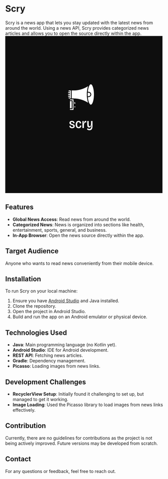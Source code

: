 # Scry

Scry is a news app that lets you stay updated with the latest news from around the world. Using a news API, Scry provides categorized news articles and allows you to open the source directly within the app.
![Alt text](scry.(6).png)


## Features

- **Global News Access**: Read news from around the world.
- **Categorized News**: News is organized into sections like health, entertainment, sports, general, and business.
- **In-App Browser**: Open the news source directly within the app.

## Target Audience

Anyone who wants to read news conveniently from their mobile device.

## Installation

To run Scry on your local machine:

1. Ensure you have [Android Studio](https://developer.android.com/studio) and Java installed.
2. Clone the repository.
3. Open the project in Android Studio.
4. Build and run the app on an Android emulator or physical device.

## Technologies Used

- **Java**: Main programming language (no Kotlin yet).
- **Android Studio**: IDE for Android development.
- **REST API**: Fetching news articles.
- **Gradle**: Dependency management.
- **Picasso**: Loading images from news links.

## Development Challenges

- **RecyclerView Setup**: Initially found it challenging to set up, but managed to get it working.
- **Image Loading**: Used the Picasso library to load images from news links effectively.

## Contribution

Currently, there are no guidelines for contributions as the project is not being actively improved. Future versions may be developed from scratch.

## Contact

For any questions or feedback, feel free to reach out.

